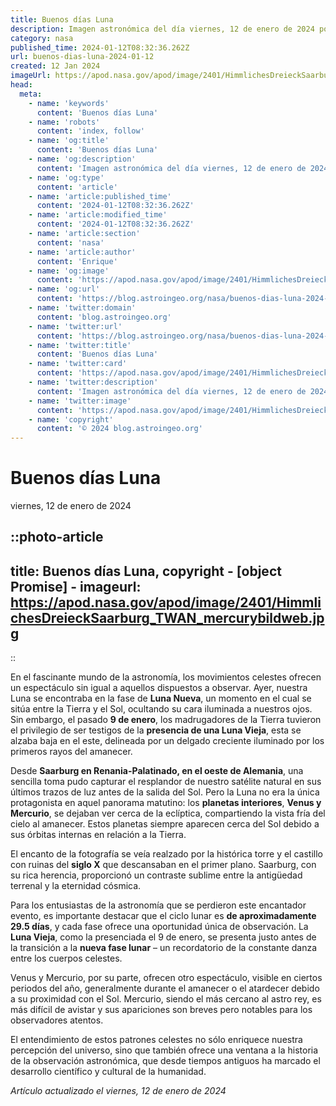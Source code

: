 ```yaml
---
title: Buenos días Luna
description: Imagen astronómica del día viernes, 12 de enero de 2024 por la NASA; Buenos días Luna
category: nasa
published_time: 2024-01-12T08:32:36.262Z
url: buenos-dias-luna-2024-01-12
created: 12 Jan 2024
imageUrl: https://apod.nasa.gov/apod/image/2401/HimmlichesDreieckSaarburg_TWAN_mercurybildweb.jpg
head:
  meta:
    - name: 'keywords'
      content: 'Buenos días Luna'
    - name: 'robots'
      content: 'index, follow'
    - name: 'og:title'
      content: 'Buenos días Luna'
    - name: 'og:description'
      content: 'Imagen astronómica del día viernes, 12 de enero de 2024 por la NASA; Buenos días Luna'
    - name: 'og:type'
      content: 'article'
    - name: 'article:published_time'
      content: '2024-01-12T08:32:36.262Z'
    - name: 'article:modified_time'
      content: '2024-01-12T08:32:36.262Z'
    - name: 'article:section'
      content: 'nasa'
    - name: 'article:author'
      content: 'Enrique'
    - name: 'og:image'
      content: 'https://apod.nasa.gov/apod/image/2401/HimmlichesDreieckSaarburg_TWAN_mercurybildweb.jpg'
    - name: 'og:url'
      content: 'https://blog.astroingeo.org/nasa/buenos-dias-luna-2024-01-12'
    - name: 'twitter:domain'
      content: 'blog.astroingeo.org'
    - name: 'twitter:url'
      content: 'https://blog.astroingeo.org/nasa/buenos-dias-luna-2024-01-12'
    - name: 'twitter:title'
      content: 'Buenos días Luna'
    - name: 'twitter:card'
      content: 'https://apod.nasa.gov/apod/image/2401/HimmlichesDreieckSaarburg_TWAN_mercurybildweb.jpg'
    - name: 'twitter:description'
      content: 'Imagen astronómica del día viernes, 12 de enero de 2024 por la NASA; Buenos días Luna'
    - name: 'twitter:image'
      content: 'https://apod.nasa.gov/apod/image/2401/HimmlichesDreieckSaarburg_TWAN_mercurybildweb.jpg'
    - name: 'copyright'
      content: '© 2024 blog.astroingeo.org'
---
```

# Buenos días Luna
viernes, 12 de enero de 2024


::photo-article
---
title: Buenos días Luna, copyright - [object Promise] -
imageurl: https://apod.nasa.gov/apod/image/2401/HimmlichesDreieckSaarburg_TWAN_mercurybildweb.jpg
---
::



En el fascinante mundo de la astronomía, los movimientos celestes ofrecen un espectáculo sin igual a aquellos dispuestos a observar. Ayer, nuestra Luna se encontraba en la fase de **Luna Nueva**, un momento en el cual se sitúa entre la Tierra y el Sol, ocultando su cara iluminada a nuestros ojos. Sin embargo, el pasado **9 de enero**, los madrugadores de la Tierra tuvieron el privilegio de ser testigos de la **presencia de una Luna Vieja**, esta se alzaba baja en el este, delineada por un delgado creciente iluminado por los primeros rayos del amanecer.

Desde **Saarburg en Renania-Palatinado, en el oeste de Alemania**, una sencilla toma pudo capturar el resplandor de nuestro satélite natural en sus últimos trazos de luz antes de la salida del Sol. Pero la Luna no era la única protagonista en aquel panorama matutino: los **planetas interiores**, **Venus y Mercurio**, se dejaban ver cerca de la eclíptica, compartiendo la vista fría del cielo al amanecer. Estos planetas siempre aparecen cerca del Sol debido a sus órbitas internas en relación a la Tierra.

El encanto de la fotografía se veía realzado por la histórica torre y el castillo con ruinas del **siglo X** que descansaban en el primer plano. Saarburg, con su rica herencia, proporcionó un contraste sublime entre la antigüedad terrenal y la eternidad cósmica.

Para los entusiastas de la astronomía que se perdieron este encantador evento, es importante destacar que el ciclo lunar es **de aproximadamente 29.5 días**, y cada fase ofrece una oportunidad única de observación. La **Luna Vieja**, como la presenciada el 9 de enero, se presenta justo antes de la transición a la **nueva fase lunar** – un recordatorio de la constante danza entre los cuerpos celestes.

Venus y Mercurio, por su parte, ofrecen otro espectáculo, visible en ciertos periodos del año, generalmente durante el amanecer o el atardecer debido a su proximidad con el Sol. Mercurio, siendo el más cercano al astro rey, es más difícil de avistar y sus apariciones son breves pero notables para los observadores atentos.

El entendimiento de estos patrones celestes no sólo enriquece nuestra percepción del universo, sino que también ofrece una ventana a la historia de la observación astronómica, que desde tiempos antiguos ha marcado el desarrollo científico y cultural de la humanidad.

_Artículo actualizado el viernes, 12 de enero de 2024_